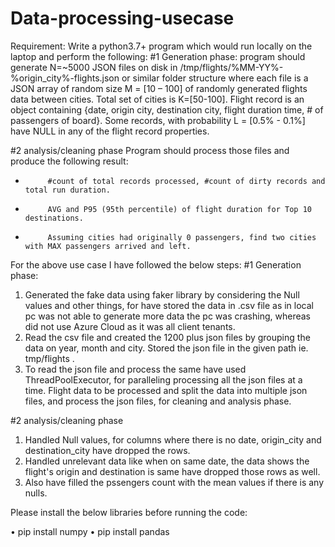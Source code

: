 # Data-processing-usecase
Requirement:
Write a python3.7+ program which would run locally on the laptop and perform the following:
#1 Generation phase: 
program should generate N=~5000 JSON files on disk in /tmp/flights/%MM-YY%-%origin_city%-flights.json or similar folder structure where each file is a JSON array of random size M = [10 – 100] of randomly generated flights data between cities. 
Total set of cities is K=[50-100].  Flight record is an object containing {date, origin city, destination city, flight duration time, # of passengers of board}. Some records, with probability L = [0.5% - 0.1%] have NULL in any of the flight record properties. 
 
#2 analysis/cleaning phase
Program should process those files and produce the following result: 
-          #count of total records processed, #count of dirty records and total run duration. 
-          AVG and P95 (95th percentile) of flight duration for Top 10 destinations. 
-          Assuming cities had originally 0 passengers, find two cities with MAX passengers arrived and left. 


For the above use case I have followed the below steps:
#1 Generation phase:
1.  Generated the fake data using faker library by considering the Null values and other things, for have stored the data in .csv file as in local pc was not able to generate more data the pc was crashing, whereas did not use Azure Cloud as it was all client tenants.
2.  Read the csv file and created the 1200 plus json files by grouping the data on year, month and city. Stored the json file in the given path ie. tmp/flights .
3.  To read the json file and process the same have used ThreadPoolExecutor, for paralleling processing all the json files at a time.
Flight data to be processed and split the data into multiple json files, and process the json files, for cleaning and analysis phase.

#2 analysis/cleaning phase
1. Handled Null values, for columns where there is no date, origin_city and destination_city have dropped the rows.
2. Handled unrelevant data like when on same date, the data shows the flight's origin and destination is same have dropped those rows as well.
3. Also have filled the pssengers count with the mean values if there is any nulls.

Please install the below libraries before running the code:

•	pip install numpy
•	pip install pandas
